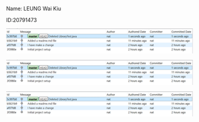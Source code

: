 Name: LEUNG Wai Kiu

ID:20791473

![image](/img/image.png?raw=true)

![image](/img/image.png?raw=true)

![image](/img/image.png?raw=true)

